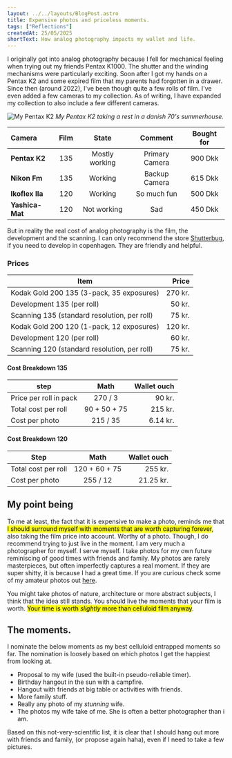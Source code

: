 ```yaml
---
layout: ../../layouts/BlogPost.astro
title: Expensive photos and priceless moments.
tags: ["Reflections"]
createdAt: 25/05/2025
shortText: How analog photography impacts my wallet and life.
---
```


I originally got into analog photography because I fell for mechanical feeling when trying out my friends Pentax K1000. The shutter and the winding mechanisms were particularly exciting. Soon after I got my hands on a Pentax K2 and some expired film that my parents had forgotten in a drawer.
Since then (around 2022), I've been though quite a few rolls of film. I've even added a few cameras to my collection. As of writing, I have expanded my collection to also include a few different cameras.

![My Pentax K2](../../images/blog/pentax_k2.png)
*My Pentax K2 taking a rest in a danish 70's summerhouse.*

| **Camera**      | **Film** | **State**      | **Comment**    | **Bought for** |
|:----------------|:--------:|:--------------:|:--------------:|:--------------:|
| **Pentax K2**   | 135     | Mostly working | Primary Camera | 900 Dkk        |
| **Nikon Fm**    | 135     | Working        | Backup Camera  | 615 Dkk        |
| **Ikoflex IIa** | 120      | Working        | So much fun    | 500 Dkk        |
| **Yashica-Mat** | 120      | Not working    | Sad            | 450 Dkk        |

But in reality the real cost of analog photography is the film, the development and the scanning. I can only recommend the store [Shutterbug](https://shutterbugcph.dk/), if you need to develop in copenhagen. They are friendly and helpful.

### Prices

| Item                                         | Price     |
|----------------------------------------------|----------:|
| Kodak Gold 200 135 (3-pack, 35 exposures)    | 270 kr.   |
| Development 135 (per roll)                   | 50 kr.    |
| Scanning 135 (standard resolution, per roll) | 75 kr.    |
| Kodak Gold 200 120 (1-pack, 12 exposures)    | 120 kr.   |
| Development 120 (per roll)                   | 60 kr.    |
| Scanning 120 (standard resolution, per roll) | 75 kr.    |


#### Cost Breakdown 135
| step                                     | Math          | Wallet ouch |
|------------------------------------------|:-------------:|------------:|
| Price per roll in pack                   |      270 / 3  | 90 kr.      |
| Total cost per roll                      | 90 + 50 + 75  | 215 kr.     |
| Cost per photo                           | 215 / 35      | 6.14 kr.    |


#### Cost Breakdown 120
| Step                                     | Math          | Wallet ouch |
|------------------------------------------|:-------------:|-----------: |
| Total cost per roll                      | 120 + 60 + 75 | 255 kr.     |
| Cost per photo                           | 255 / 12      | 21.25 kr.   |



## My point being
To me at least, the fact that it is expensive to make a photo, reminds me that <mark>I should surround myself with moments that are worth capturing forever</mark>, also taking the film price into account. Worthy of a photo. Though, I do recommend trying to just live in the moment. 
I am very much a photographer for myself. I serve myself. I take photos for my own future reminiscing of good times with friends and family. My photos are rarely masterpieces, but often imperfectly captures a real moment. If they are super shitty, it is because I had a great time. If you are curious check some of my amateur photos out [here](https://nikolicht.github.io/portfolio/info/photogallery/).


You might take photos of nature, architecture or more abstract subjects, I think that the idea still stands. You should live the moments that your film is worth. <mark>Your time is worth _slightly_ more than celluloid film anyway</mark>.

## The moments.
I nominate the below moments as my best celluloid entrapped moments so far. The nomination is loosely based on which photos I get the happiest from looking at.

- Proposal to my wife (used the built-in pseudo-reliable timer).
- Birthday hangout in the sun with a campfire.
- Hangout with friends at big table or activities with friends.
- More family stuff.
- Really any photo of my _stunning_ wife.
- The photos my wife take of me. She is often a better photographer than i am.

Based on this not-very-scientific list, it is clear that I should hang out more with friends and family, (or propose again haha), even if I need to take a few pictures. 





